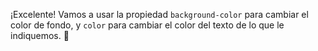 ¡Excelente! Vamos a usar la propiedad `background-color` para cambiar el color de fondo, y `color` para cambiar el color del texto de lo que le indiquemos. :art: